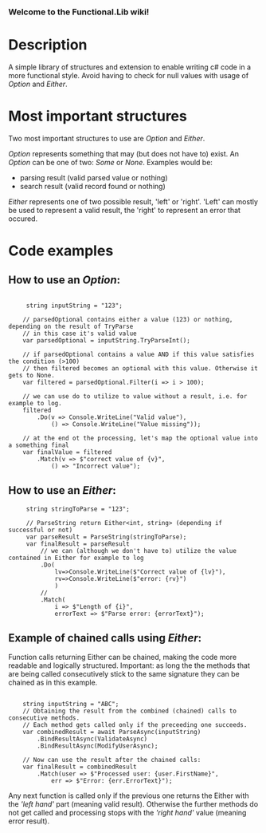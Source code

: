 ### Welcome to the Functional.Lib wiki!

# Description
A simple library of structures and extension to enable writing c# code in a more functional style.
Avoid having to check for null values with usage of _Option_ and _Either_.

# Most important structures
Two most important structures to use are
_Option_ and _Either_.

_Option_ represents something that may (but does not have to) exist.
An _Option_ can be one of two: _Some_ or _None_. Examples would be:
 - parsing result (valid parsed value or nothing)
 - search result (valid record found or nothing)

_Either_ represents one of two possible result, 'left' or 'right'.
'Left' can mostly be used to represent a valid result, the 'right' to 
represent an error that occured.


# Code examples

## How to use an _Option_:
```

     string inputString = "123";
    
    // parsedOptional contains either a value (123) or nothing, depending on the result of TryParse
    // in this case it's valid value
    var parsedOptional = inputString.TryParseInt();
    
    // if parsedOptional contains a value AND if this value satisfies the condition (>100)
    // then filtered becomes an optional with this value. Otherwise it gets to None.
    var filtered = parsedOptional.Filter(i => i > 100);

    // we can use do to utilize to value without a result, i.e. for example to log.
    filtered
    	.Do(v => Console.WriteLine("Valid value"),
    		() => Console.WriteLine("Value missing"));

    // at the end ot the processing, let's map the optional value into a something final
    var finalValue = filtered
    	.Match(v => $"correct value of {v}",
    		() => "Incorrect value");

```

## How to use an _Either_:

```
     string stringToParse = "123";

     // ParseString return Either<int, string> (depending if successful or not)
     var parseResult = ParseString(stringToParse);
     var finalResult = parseResult
         // we can (although we don't have to) utilize the value contained in Either for example to log
         .Do(
             lv=>Console.WriteLine($"Correct value of {lv}"),
             rv=>Console.WriteLine($"error: {rv}")
             )	
         //
         .Match(
             i => $"Length of {i}",
             errorText => $"Parse error: {errorText}");
```

## Example of chained calls using _Either_:

Function calls returning Either can be chained, making the code
more readable and logically structured.
Important: as long the the methods that are being called consecutively stick to the same signature
they can be chained as in this example.

```
    
    string inputString = "ABC";
    // Obtaining the result from the combined (chained) calls to consecutive methods.
    // Each method gets called only if the preceeding one succeeds.
    var combinedResult = await ParseAsync(inputString)
    	.BindResultAsync(ValidateAsync)
    	.BindResultAsync(ModifyUserAsync);
    	
    // Now can use the result after the chained calls:
    var finalResult = combinedResult
    	.Match(user => $"Processed user: {user.FirstName}",
        	err => $"Error: {err.ErrorText}");

```

Any next function is called only if the previous one returns
the Either with the _'left hand'_ part (meaning valid result). Otherwise
the further methods do not get called and processing stops
with the _'right hand'_ value (meaning error result).

